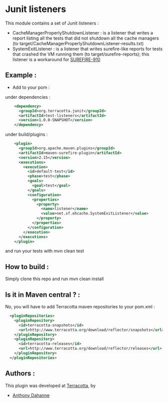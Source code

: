 # Junit listeners
This module contains a set of Junit listeners :
  * CacheManagerProperlyShutdownListener : is a listener that writes a report listing all the tests that did not shutdown all the cache managers (to target/CacheManagerProperlyShutdownListener-results.txt)
  * SystemExitListener : is a listener that writes surefire-like reports for tests that crashed the VM running them (to target/surefire-reports); this listener is a workaround for [SUREFIRE-910](https://jira.codehaus.org/browse/SUREFIRE-910?focusedCommentId=330467&page=com.atlassian.jira.plugin.system.issuetabpanels:comment-tabpanel#comment-330467)

## Example :

  * Add to your pom :

under dependencies :
```xml
    <dependency>
      <groupId>org.terracotta.junit</groupId>
      <artifactId>test-listeners</artifactId>
      <version>1.0.0-SNAPSHOT</version>
    </dependency>
```

under build/plugins :
```xml
    <plugin>
      <groupId>org.apache.maven.plugins</groupId>
      <artifactId>maven-surefire-plugin</artifactId>
      <version>2.15</version>
      <executions>
        <execution>
          <id>default-test</id>
          <phase>test</phase>
          <goals>
            <goal>test</goal>
          </goals>
          <configuration>
            <properties>
              <property>
                <name>listener</name>
                <value>net.sf.ehcache.SystemExitListener</value>
              </property>
            </properties>
          </configuration>
        </execution>
      </executions>
    </plugin>
```

and run your tests with mvn clean test

## How to build :
Simply clone this repo and run mvn clean install

## Is it in Maven central ? :
No, you will have to add Terracotta maven repositories to your pom.xml :

```xml
  <pluginRepositories>
    <pluginRepository>
      <id>terracotta-snapshots</id>
      <url>http://www.terracotta.org/download/reflector/snapshots</url>
    </pluginRepository>
    <pluginRepository>
      <id>terracotta-releases</id>
      <url>http://www.terracotta.org/download/reflector/releases</url>
    </pluginRepository>
  </pluginRepositories>
```

## Authors :
This plugin was developed at [Terracotta](http://www.terracotta.org), by

- [Anthony Dahanne](https://github.com/anthonydahanne/)